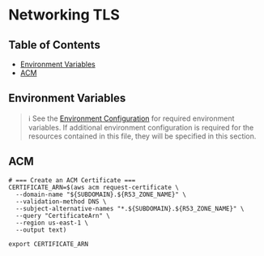 # Networking TLS

## Table of Contents

- [Environment Variables](#environment-variables)
- [ACM](#acm)

## Environment Variables

> :information_source: See the [Environment Configuration](../../README.md#environment-configuration)
> for required environment variables. If additional environment configuration is
> required for the resources contained in this file, they will be specified in
> this section.

## ACM

```shell
# === Create an ACM Certificate ===
CERTIFICATE_ARN=$(aws acm request-certificate \
  --domain-name "${SUBDOMAIN}.${R53_ZONE_NAME}" \
  --validation-method DNS \
  --subject-alternative-names "*.${SUBDOMAIN}.${R53_ZONE_NAME}" \
  --query "CertificateArn" \
  --region us-east-1 \
  --output text)

export CERTIFICATE_ARN
```
